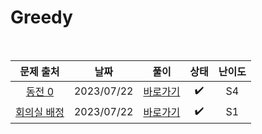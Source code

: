 # Greedy

<br>

|                      문제 출처                      |    날짜    |          풀이          | 상태 | 난이도 |
| :-------------------------------------------------: | :--------: | :--------------------: | :--: | :----: |
|   [동전 0](https://www.acmicpc.net/problem/11047)   | 2023/07/22 | [바로가기](./11047.js) |  ✔️  |   S4   |
| [회의실 배정](https://www.acmicpc.net/problem/1931) | 2023/07/22 | [바로가기](./1931.js)  |  ✔️  |   S1   |
